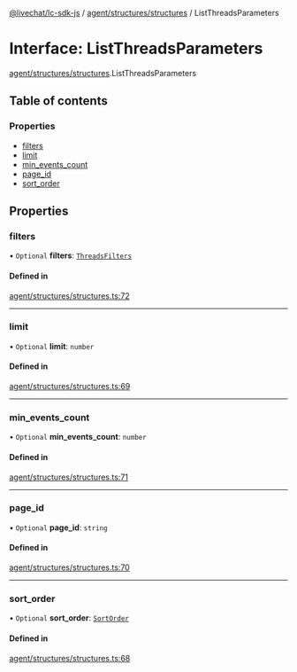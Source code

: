 [@livechat/lc-sdk-js](../README.md) / [agent/structures/structures](../modules/agent_structures_structures.md) / ListThreadsParameters

# Interface: ListThreadsParameters

[agent/structures/structures](../modules/agent_structures_structures.md).ListThreadsParameters

## Table of contents

### Properties

- [filters](agent_structures_structures.ListThreadsParameters.md#filters)
- [limit](agent_structures_structures.ListThreadsParameters.md#limit)
- [min\_events\_count](agent_structures_structures.ListThreadsParameters.md#min_events_count)
- [page\_id](agent_structures_structures.ListThreadsParameters.md#page_id)
- [sort\_order](agent_structures_structures.ListThreadsParameters.md#sort_order)

## Properties

### filters

• `Optional` **filters**: [`ThreadsFilters`](agent_structures_filters.ThreadsFilters.md)

#### Defined in

[agent/structures/structures.ts:72](https://github.com/livechat/lc-sdk-js/blob/8462be9/src/agent/structures/structures.ts#L72)

___

### limit

• `Optional` **limit**: `number`

#### Defined in

[agent/structures/structures.ts:69](https://github.com/livechat/lc-sdk-js/blob/8462be9/src/agent/structures/structures.ts#L69)

___

### min\_events\_count

• `Optional` **min\_events\_count**: `number`

#### Defined in

[agent/structures/structures.ts:71](https://github.com/livechat/lc-sdk-js/blob/8462be9/src/agent/structures/structures.ts#L71)

___

### page\_id

• `Optional` **page\_id**: `string`

#### Defined in

[agent/structures/structures.ts:70](https://github.com/livechat/lc-sdk-js/blob/8462be9/src/agent/structures/structures.ts#L70)

___

### sort\_order

• `Optional` **sort\_order**: [`SortOrder`](../enums/agent_structures_structures.SortOrder.md)

#### Defined in

[agent/structures/structures.ts:68](https://github.com/livechat/lc-sdk-js/blob/8462be9/src/agent/structures/structures.ts#L68)

